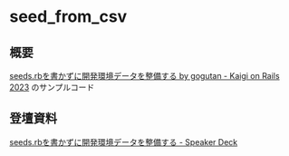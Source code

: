 # seed_from_csv

## 概要

[seeds\.rbを書かずに開発環境データを整備する by gogutan \- Kaigi on Rails 2023](https://kaigionrails.org/2023/talks/gogutan/) のサンプルコード

## 登壇資料

[seeds\.rbを書かずに開発環境データを整備する \- Speaker Deck](https://speakerdeck.com/gogutan/seeds-dot-rbwoshu-kazunikai-fa-huan-jing-detawozheng-bei-suru)
